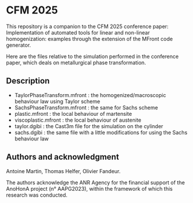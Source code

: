 # CFM 2025

This repository is a companion to the CFM 2025 conference paper:
Implementation of automated tools for linear and non-linear homogenization: examples through the extension of the MFront code generator.

Here are the files relative to the simulation performed in the conference paper, which deals on
metallurgical phase transformation.

## Description

 - TaylorPhaseTransform.mfront : the homogenized/macroscopic behaviour law using Taylor scheme
 - SachsPhaseTransform.mfront : the same for Sachs scheme
 - plastic.mfront : the local behaviour of martensite
 - viscoplastic.mfront : the local behaviour of austenite
 - taylor.dgibi : the Cast3m file for the simulation on the cylinder
 - sachs.dgibi : the same file with a little modifications for using the Sachs behaviour law

## Authors and acknowledgment
Antoine Martin, Thomas Helfer, Olivier Fandeur.

The authors acknowledge the ANR Agency for the financial support of the AnoHonA project (n° AAPG2023),
within the framework of which this research was conducted.

